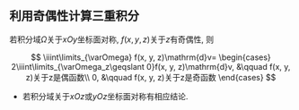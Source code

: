 ## 利用奇偶性计算三重积分

若积分域$\Omega$关于$xOy$坐标面对称, $f(x, y, z)$关于$z$有奇偶性, 则

$$
\iiint\limits_{\varOmega} f(x, y, z)\mathrm{d}v=
\begin{cases}
	2\iiint\limits_{\varOmega_z\geqslant 0}f(x, y, z)\mathrm{d}v, &\qquad f(x, y, z)关于z是偶函数\\
	0, &\qquad f(x, y, z)关于z是奇函数
\end{cases}
$$

- 若积分域关于$xOz$或$yOz$坐标面对称有相应结论.
